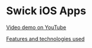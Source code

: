 # Swick iOS Apps
[Video demo on YouTube](https://youtu.be/IzwRwoeHSOk)

[Features and technologies used](https://github.com/swick-app/swick-backend#ios-apps)
